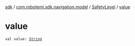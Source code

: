 [sdk](../../index.md) / [com.robotemi.sdk.navigation.model](../index.md) / [SafetyLevel](index.md) / [value](./value.md)

# value

`val value: `[`String`](https://kotlinlang.org/api/latest/jvm/stdlib/kotlin/-string/index.html)